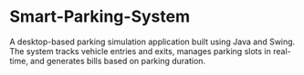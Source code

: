 # Smart-Parking-System
A desktop-based parking simulation application built using Java and Swing. The system tracks vehicle entries and exits, manages parking slots in real-time, and generates bills based on parking duration.
